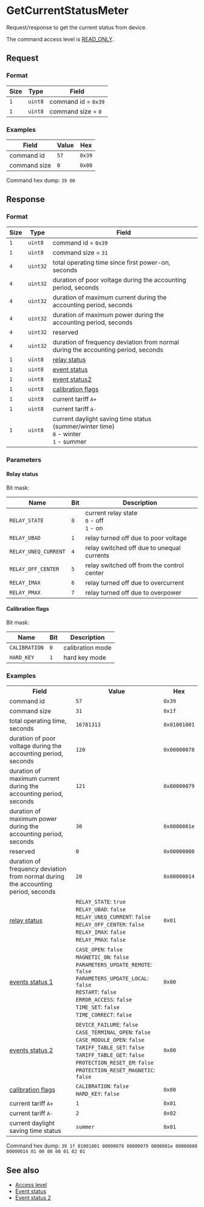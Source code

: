 # GetCurrentStatusMeter

Request/response to get the current status from device.

The command access level is [READ_ONLY](../basics.md#command-access-level).


## Request

### Format

| Size | Type    | Field               |
| ---- | ------- | ------------------- |
| `1`  | `uint8` | command id = `0x39` |
| `1`  | `uint8` | command size = `0`  |

### Examples

| Field        | Value | Hex    |
| ------------ | ----- | ------ |
| command id   | `57`  | `0x39` |
| command size | `0`   | `0x00` |

Command hex dump: `39 00`


## Response

### Format

| Size | Type     | Field                                                                                    |
| ---- | -------- | ---------------------------------------------------------------------------------------- |
| `1`  | `uint8`  | command id = `0x39`                                                                      |
| `1`  | `uint8`  | command size = `31`                                                                      |
| `4`  | `uint32` | total operating time since first power-on, seconds                                       |
| `4`  | `uint32` | duration of poor voltage during the accounting period, seconds                           |
| `4`  | `uint32` | duration of maximum current during the accounting period, seconds                        |
| `4`  | `uint32` | duration of maximum power during the accounting period, seconds                          |
| `4`  | `uint32` | reserved                                                                                 |
| `4`  | `uint32` | duration of frequency deviation from normal during the accounting period, seconds        |
| `1`  | `uint8`  | [relay status](#relay-status)                                                            |
| `1`  | `uint8`  | [event status](./GetEventStatus.md#status-event-set-1)                                   |
| `1`  | `uint8`  | [event status2](./GetEventStatus.md#status-event-set-2)                                  |
| `1`  | `uint8`  | [calibration flags](#calibration-flags)                                                  |
| `1`  | `uint8`  | current tariff `A+`                                                                      |
| `1`  | `uint8`  | current tariff `A-`                                                                      |
| `1`  | `uint8`  | current daylight saving time status (summer/winter time)<br>`0` - winter<br>`1` - summer |

### Parameters

#### Relay status

Bit mask:

| Name                 | Bit | Description                                  |
| -------------------- | --- | -------------------------------------------- |
| `RELAY_STATE`        | `0` | current relay state<br>`0` - off<br>`1` - on |
| `RELAY_UBAD`         | `1` | relay turned off due to poor voltage         |
| `RELAY_UNEQ_CURRENT` | `4` | relay switched off due to unequal currents   |
| `RELAY_OFF_CENTER`   | `5` | relay switched off from the control center   |
| `RELAY_IMAX`         | `6` | relay turned off due to overcurrent          |
| `RELAY_PMAX`         | `7` | relay turned off due to overpower            |

#### Calibration flags

Bit mask:

| Name          | Bit | Description      |
| ------------- | --- | ---------------- |
| `CALIBRATION` | `0` | calibration mode |
| `HARD_KEY`    | `1` | hard key mode    |

### Examples

<table>
    <tr>
        <th>Field</th>
        <th>Value</th>
        <th>Hex</th>
    </tr>
    <tr>
        <td>command id</td>
        <td><code>57</code></td>
        <td><code>0x39</code></td>
    </tr>
    <tr>
        <td>command size</td>
        <td><code>31</code></td>
        <td><code>0x1f</code></td>
    </tr>
    <tr>
        <td>total operating time, seconds</td>
        <td><code>16781313</code></td>
        <td><code>0x01001001</code></td>
    </tr>
    <tr>
        <td>duration of poor voltage during the accounting period, seconds</td>
        <td><code>120</code></td>
        <td><code>0x00000078</code></td>
    </tr>
    <tr>
        <td>duration of maximum current during the accounting period, seconds</td>
        <td><code>121</code></td>
        <td><code>0x00000079</code></td>
    </tr>
    <tr>
        <td>duration of maximum power during the accounting period, seconds</td>
        <td><code>30</code></td>
        <td><code>0x0000001e</code></td>
    </tr>
    <tr>
        <td>reserved</td>
        <td><code>0</code></td>
        <td><code>0x00000000</code></td>
    </tr>
    <tr>
        <td>duration of frequency deviation from normal during the accounting period, seconds</td>
        <td><code>20</code></td>
        <td><code>0x00000014</code></td>
    </tr>
    <tr>
        <td>
            <a href="#relay-status">relay status</a>
        </td>
        <td>
            <code>RELAY_STATE</code>: <code>true</code><br>
            <code>RELAY_UBAD</code>: <code>false</code><br>
            <code>RELAY_UNEQ_CURRENT</code>: <code>false</code><br>
            <code>RELAY_OFF_CENTER</code>: <code>false</code><br>
            <code>RELAY_IMAX</code>: <code>false</code><br>
            <code>RELAY_PMAX</code>: <code>false</code><br>
        </td>
        <td><code>0x01</code></td>
    </tr>
    <tr>
        <td>
            <a href="./GetEventStatus.md#status-event-set-1">events status 1</a>
        </td>
        <td>
            <code>CASE_OPEN</code>: <code>false</code><br>
            <code>MAGNETIC_ON</code>: <code>false</code><br>
            <code>PARAMETERS_UPDATE_REMOTE</code>: <code>false</code><br>
            <code>PARAMETERS_UPDATE_LOCAL</code>: <code>false</code><br>
            <code>RESTART</code>: <code>false</code><br>
            <code>ERROR_ACCESS</code>: <code>false</code><br>
            <code>TIME_SET</code>: <code>false</code><br>
            <code>TIME_CORRECT</code>: <code>false</code><br>
        </td>
        <td><code>0x00</code></td>
    </tr>
    <tr>
        <td>
            <a href="./GetEventStatus.md#status-event-set-2">events status 2</a>
        </td>
        <td>
            <code>DEVICE_FAILURE</code>: <code>false</code><br>
            <code>CASE_TERMINAL_OPEN</code>: <code>false</code><br>
            <code>CASE_MODULE_OPEN</code>: <code>false</code><br>
            <code>TARIFF_TABLE_SET</code>: <code>false</code><br>
            <code>TARIFF_TABLE_GET</code>: <code>false</code><br>
            <code>PROTECTION_RESET_EM</code>: <code>false</code><br>
            <code>PROTECTION_RESET_MAGNETIC</code>: <code>false</code><br>
        </td>
        <td><code>0x00</code></td>
    </tr>
    <tr>
        <td>
            <a href="#calibration-flags">calibration flags</a>
        </td>
        <td>
            <code>CALIBRATION</code>: <code>false</code><br>
            <code>HARD_KEY</code>: <code>false</code><br>
        </td>
        <td><code>0x00</code></td>
    </tr>
    <tr>
        <td>current tariff <code>A+</code></td>
        <td><code>1</code></td>
        <td><code>0x01</code></td>
    </tr>
    <tr>
        <td>current tariff <code>A-</code></td>
        <td><code>2</code></td>
        <td><code>0x02</code></td>
    </tr>
    <tr>
        <td>current daylight saving time status</td>
        <td><code>summer</code></td>
        <td><code>0x01</code></td>
    </tr>
</table>

Command hex dump: `39 1f 01001001 00000078 00000079 0000001e 00000000 00000014 01 00 00 00 01 02 01`


## See also

* [Access level](../basics.md#command-access-level)
* [Event status](./GetEventStatus.md#status-event-set-1)
* [Event status 2](./GetEventStatus.md#status-event-set-2)
